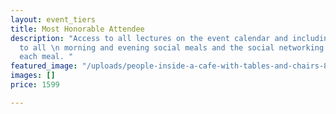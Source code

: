 ```yaml
---
layout: event_tiers
title: Most Honorable Attendee
description: "Access to all lectures on the event calendar and including an invitation
  to all \n morning and evening social meals and the social networking workshops following
  each meal. "
featured_image: "/uploads/people-inside-a-cafe-with-tables-and-chairs-860227.jpg"
images: []
price: 1599

---
```

